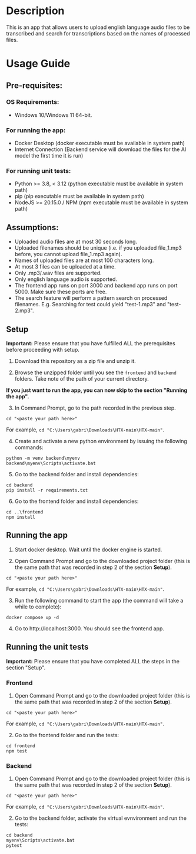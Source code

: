 # Description

This is an app that allows users to upload english language audio files to be transcribed and search for transcriptions based on the names of processed files.

# Usage Guide

## Pre-requisites:

### OS Requirements:
- Windows 10/Windows 11 64-bit.

### For running the app:
- Docker Desktop (docker executable must be available in system path)
- Internet Connection (Backend service will download the files for the AI model the first time it is run)

### For running unit tests:
- Python >= 3.8, < 3.12 (python executable must be available in system path)
- pip (pip executable must be available in system path)
- NodeJS >= 20.15.0 / NPM (npm executable must be available in system path)

## Assumptions:
- Uploaded audio files are at most 30 seconds long.
- Uploaded filenames should be unique (i.e. if you uploaded file_1.mp3 before, you cannot upload file_1.mp3 again).
- Names of uploaded files are at most 100 characters long.
- At most 3 files can be uploaded at a time.
- Only .mp3/.wav files are supported.
- Only english language audio is supported.
- The frontend app runs on port 3000 and backend app runs on port 5000. Make sure these ports are free.
- The search feature will perform a pattern search on processed filenames. E.g. Searching for test could yield "test-1.mp3" and "test-2.mp3". 

## Setup

**Important:** Please ensure that you have fulfilled ALL the prerequisites before proceeding with setup.

1. Download this repository as a zip file and unzip it.

2. Browse the unzipped folder until you see the `frontend` and `backend` folders. Take note of the path of your current directory.

**If you just want to run the app, you can now skip to the section "Running the app".** 

3. In Command Prompt, go to the path recorded in the previous step.
```
cd "<paste your path here>"
```
For example, `cd "C:\Users\gabri\Downloads\HTX-main\HTX-main"`.

4. Create and activate a new python environment by issuing the following commands:
```
python -m venv backend\myenv
backend\myenv\Scripts\activate.bat
```

5. Go to the backend folder and install dependencies:
```
cd backend
pip install -r requirements.txt
```

6. Go to the frontend folder and install dependencies:
```
cd ..\frontend
npm install
```

## Running the app

1. Start docker desktop. Wait until the docker engine is started.

2. Open Command Prompt and go to the downloaded project folder (this is the same path that was recorded
in step 2 of the section **Setup**).
```
cd "<paste your path here>"
```
For example, `cd "C:\Users\gabri\Downloads\HTX-main\HTX-main"`.

3. Run the following command to start the app (the command will take a while to complete):
```
docker compose up -d
```

4. Go to http://localhost:3000. You should see the frontend app.

## Running the unit tests

**Important:** Please ensure that you have completed ALL the steps in the section "Setup".

### Frontend
1. Open Command Prompt and go to the downloaded project folder (this is the same path that was recorded
in step 2 of the section **Setup**).
```
cd "<paste your path here>"
```
For example, `cd "C:\Users\gabri\Downloads\HTX-main\HTX-main"`.

2. Go to the frontend folder and run the tests:
```
cd frontend
npm test
```

### Backend
1. Open Command Prompt and go to the downloaded project folder (this is the same path that was recorded
in step 2 of the section **Setup**).
```
cd "<paste your path here>"
```
For example, `cd "C:\Users\gabri\Downloads\HTX-main\HTX-main"`.

2. Go to the backend folder, activate the virtual evnvironment and run the tests:
```
cd backend
myenv\Scripts\activate.bat
pytest
```


